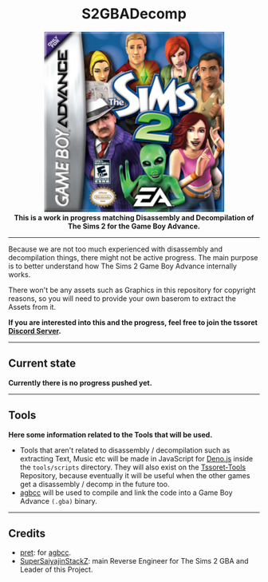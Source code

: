 <div align="center">
	<h1>S2GBADecomp</h1>
	<p>
		<img src="https://github.com/Sim2Team/Sim2Team.github.io/raw/main/assets/images/sims2GBACover.png" alt="Cover"><br>
		<b>This is a work in progress matching Disassembly and Decompilation of The Sims 2 for the Game Boy Advance.</b><br>
	</p><hr>
</div>


Because we are not too much experienced with disassembly and decompilation things, there might not be active progress. The main purpose is to better understand how The Sims 2 Game Boy Advance internally works.

There won't be any assets such as Graphics in this repository for copyright reasons, so you will need to provide your own baserom to extract the Assets from it.

**If you are interested into this and the progress, feel free to join the tssoret [Discord Server](https://discord.gg/TR6BfHRqqj).**
<hr>


## Current state
**Currently there is no progress pushed yet.**
<hr>


## Tools
**Here some information related to the Tools that will be used.**
- Tools that aren't related to disassembly / decompilation such as extracting Text, Music etc will be made in JavaScript for [Deno.js](https://deno.land/) inside the `tools/scripts` directory. They will also exist on the [Tssoret-Tools](https://github.com/tssoret/Tssoret-Tools) Repository, because eventually it will be useful when the other games get a disassembly / decomp in the future too.
- [agbcc](https://github.com/pret/agbcc) will be used to compile and link the code into a Game Boy Advance `(.gba)` binary.
<hr>


## Credits
- [pret](https://github.com/pret): for [agbcc](https://github.com/pret/agbcc).
- [SuperSaiyajinStackZ](https://github.com/SuperSaiyajinStackZ): main Reverse Engineer for The Sims 2 GBA and Leader of this Project.